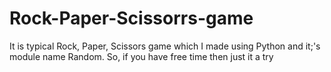 # Rock-Paper-Scissorrs-game
It is typical Rock, Paper, Scissors game which I made using Python and it;'s module name Random. So, if you have free time then just it a try
